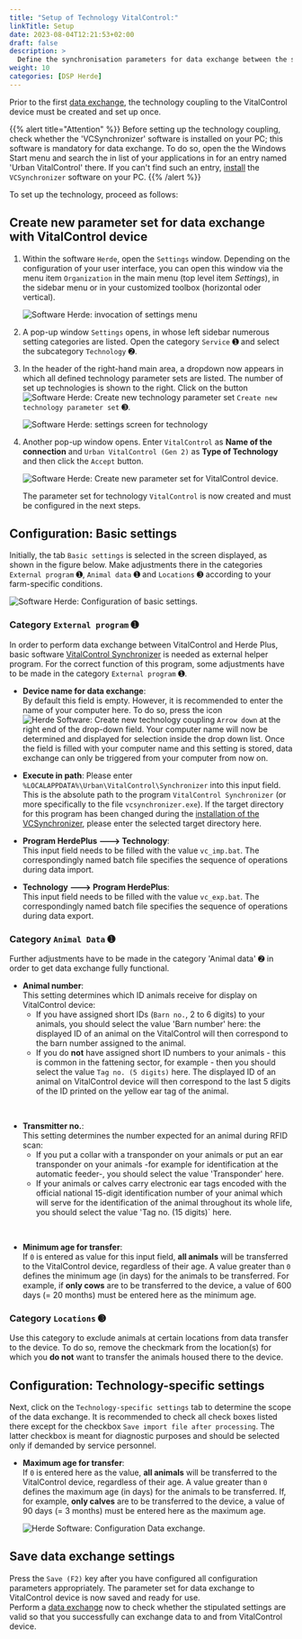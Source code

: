 ```yaml
---
title: "Setup of Technology VitalControl:"
linkTitle: Setup
date: 2023-08-04T12:21:53+02:00
draft: false
description: >
  Define the synchronisation parameters for data exchange between the software *Herde* and the VitalControl device.
weight: 10
categories: [DSP Herde]
---
```

Prior to the first [data exchange](../data-exchange/), the technology coupling to the VitalControl device must be created and set up once.

{{% alert title="Attention" %}}
Before setting up the technology coupling, check whether the 'VCSynchronizer' software is installed on your PC; this software is mandatory for data exchange.  To do so, open the the Windows Start menu and search the in list of your applications in for an entry named 'Urban VitalControl' there. If you can't find such an entry, [install](../../vcsynchronizer/installation/) the `VCSynchronizer` software on your PC.
{{% /alert %}}

To set up the technology, proceed as follows:

## Create new parameter set for data exchange with VitalControl device

1. Within the software `Herde`, open the `Settings` window. Depending on the configuration of your user interface, you can open this window via the menu item `Organization` in the main menu (top level item _Settings_), in the sidebar menu or in your customized toolbox (horizontal oder vertical).

   ![Software Herde: invocation of settings menu](../screenshots/settings.png "Herde: invoke Settings")

1. A pop-up window `Settings` opens, in whose left sidebar numerous setting categories are listed. Open the category `Service` ➊ and select the subcategory `Technology` ➋.

1. In the header of the right-hand main area, a dropdown now appears in which all defined technology parameter sets are listed. The number of set up technologies is shown to the right. Click on the button ![Software Herde: Create new technology parameter set](/icons/new.png "Herde: Create Technology Coupling") `Create new technology parameter set` ➌.

   ![Software Herde: settings screen for technology](../screenshots/settings-technology.png "Herde: Settings for Technology")

1. Another pop-up window opens. Enter `VitalControl` as **Name of the connection** and `Urban VitalControl (Gen 2)` as **Type of Technology** and then click the `Accept` button.

   ![Software Herde: Create new parameter set for VitalControl device](../screenshots/new-technology.png "Create new technology: VitalControl").

   The parameter set for technology `VitalControl` is now created and must be configured in the next steps.

## Configuration: Basic settings

Initially, the tab `Basic settings` is selected in the screen displayed, as shown in the figure below. Make adjustments there in the categories `External program` ➊, `Animal data` ➊ and `Locations` ➌ according to your farm-specific conditions.

   ![Software Herde: Configuration of basic settings](../screenshots/basic-settings.png "Technology VitalControl: Basic settings").
   
### Category `External program` ➊

In order to perform data exchange between VitalControl and Herde Plus, basic software [VitalControl Synchronizer](../../vcsynchronizer) is needed as external helper program. For the correct function of this program, some adjustments have to be made in the category `External program` ➊.

- **Device name for data exchange**:  
  By default this field is empty. However, it is recommended to enter the name of your computer here. To do so, press the icon ![Herde Software: Create new technology coupling](/icons/arrow-down.png "Herde: Create technology coupling") `Arrow down` at the right end of the drop-down field. Your computer name will now be determined and displayed for selection inside the drop down list. Once the field is filled with your computer name and this setting is stored, data exchange can only be triggered from your computer from now on.

- **Execute in path**:
  Please enter `%LOCALAPPDATA%\Urban\VitalControl\Synchronizer` into this input field. This is the absolute path to the program `VitalControl Synchronizer` (or more specifically to the file `vcsynchronizer.exe`). If the target directory for this program has been changed during the [installation of the VCSynchronizer](../../vcsynchronizer/installation), please enter the selected target directory here.

- **Program HerdePlus 🡒 Technology**:  
  This input field needs to be filled with the value `vc_imp.bat`. The correspondingly named batch file specifies the sequence of operations during data import.

- **Technology 🡒  Program HerdePlus**:  
  This input field needs to be filled with the value `vc_exp.bat`. The correspondingly named batch file specifies the sequence of operations during data export.

### Category `Animal Data` ➊

Further adjustments have to be made in the category 'Animal data' ➋ in order to get data exchange fully functional.

- **Animal number**:  
  This setting determines which ID animals receive for display on VitalControl device:
  - If you have assigned short IDs (`Barn no.`, 2 to 6 digits) to your animals, you should select the value 'Barn number' here: the displayed ID of an animal on the VitalControl will then correspond to the barn number assigned to the animal.
  - If you do **not** have assigned short ID numbers to your animals - this is common in the fattening sector, for example - then you should select the value `Tag no. (5 digits)` here. The displayed ID of an animal on VitalControl device will then correspond to the last 5 digits of the ID printed on the yellow ear tag of the animal.
  
<br>

- **Transmitter no.**:  
  This setting determines the number expected for an animal during RFID scan:  
  - If you put a collar with a transponder on your animals or put an ear transponder on your animals -for example for identification at the automatic feeder-, you should select the value 'Transponder' here.
  - If your animals or calves carry electronic ear tags encoded with the official national 15-digit identification number of your animal which will serve for the identification of the animal throughout its whole life, you should select the value 'Tag no. (15 digits)` here.

<br>

- **Minimum age for transfer**:  
  If `0` is entered as value for this input field, **all animals** will be transferred to the VitalControl device, regardless of their age. A value greater than `0` defines the minimum age (in days) for the animals to be transferred. For example, if **only cows** are to be transferred to the device, a value of 600 days (= 20 months) must be entered here as the minimum age.

### Category `Locations` ➌

Use this category to exclude animals at certain locations from data transfer to the device. To do so, remove the checkmark from the location(s) for which you **do not** want to transfer the animals housed there to the device.

## Configuration: Technology-specific settings

Next, click on the `Technology-specific settings` tab to determine the scope of the data exchange. It is recommended to check all check boxes listed there except for the checkbox `Save import file after processing`. The latter checkbox is meant for diagnostic purposes and should be selected only if demanded by service personnel.

- **Maximum age for transfer**:  
  If `0` is entered here as the value, **all animals** will be transferred to the VitalControl device, regardless of their age. A value greater than `0` defines the maximum age (in days) for the animals to be transferred. If, for example, **only calves** are to be transferred to the device, a value of 90 days (= 3 months) must be entered here as the maximum age.

   ![Herde Software: Configuration Data exchange](../screenshots/technology-specific-settings.png "Data exchange: specific settings").

## Save data exchange settings

Press the `Save (F2)` key after you have configured all configuration parameters appropriately. The parameter set for data exchange to VitalControl device is now saved and ready for use.  
Perform a [data exchange](../data-exchange/) now to check whether the stipulated settings are valid so that you successfully can exchange data to and from VitalControl device.
